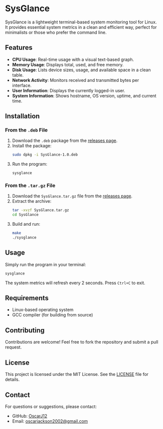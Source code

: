 # SysGlance

SysGlance is a lightweight terminal-based system monitoring tool for Linux. It provides essential system metrics in a clean and efficient way, perfect for minimalists or those who prefer the command line.

## Features

- **CPU Usage**: Real-time usage with a visual text-based graph.
- **Memory Usage**: Displays total, used, and free memory.
- **Disk Usage**: Lists device sizes, usage, and available space in a clean table.
- **Network Activity**: Monitors received and transmitted bytes per interface.
- **User Information**: Displays the currently logged-in user.
- **System Information**: Shows hostname, OS version, uptime, and current time.

## Installation

### From the `.deb` File

1. Download the `.deb` package from the [releases page](https://github.com/OscarJ12/SysGlance/releases).
2. Install the package:
   ```bash
   sudo dpkg -i SysGlance-1.0.deb
   ```
3. Run the program:
   ```bash
   sysglance
   ```

### From the `.tar.gz` File

1. Download the `SysGlance.tar.gz` file from the [releases page](https://github.com/OscarJ12/SysGlance/releases).
2. Extract the archive:
   ```bash
   tar -xvzf SysGlance.tar.gz
   cd SysGlance
   ```
3. Build and run:
   ```bash
   make
   ./sysglance
   ```

## Usage

Simply run the program in your terminal:
```bash
sysglance
```

The system metrics will refresh every 2 seconds. Press `Ctrl+C` to exit.

## Requirements

- Linux-based operating system
- GCC compiler (for building from source)

## Contributing

Contributions are welcome! Feel free to fork the repository and submit a pull request.

## License

This project is licensed under the MIT License. See the [LICENSE](LICENSE) file for details.

## Contact

For questions or suggestions, please contact:
- GitHub: [OscarJ12](https://github.com/OscarJ12)
- Email: [oscarjackson2002@gmail.com](mailto:oscarjackson2002@gmail.com)
